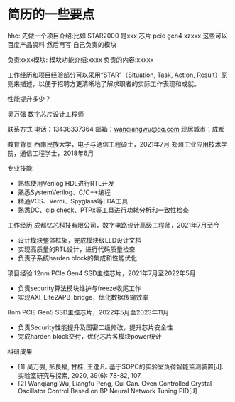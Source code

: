 # 简历的一些要点

hhc:
先做一个项目介绍:比如 STAR2000 是xxx 芯片 pcie gen4 xzxxx 这些可以百度产品资料
然后再写 自己负责的模块

负责xxxx模块:
模块功能介绍:xxxx
负责的内容:xxxxx

工作经历和项目经验部分可以采用“STAR”（Situation, Task, Action, Result）原则来描述，以便于招聘方更清晰地了解求职者的实际工作表现和成就。

性能提升多少？


吴万强
数字芯片设计工程师

联系方式
电话：13438337364
邮箱：wanqiangwu@qq.com
现居城市：成都

教育背景
西南民族大学，电子与通信工程硕士，2021年7月
郑州工业应用技术学院，通信工程学士，2018年6月

专业技能
- 熟练使用Verilog HDL进行RTL开发
- 熟悉SystemVerilog、C/C++编程
- 精通VCS、Verdi、Spyglass等EDA工具
- 熟悉DC、clp check、PTPx等工具进行功耗分析和一致性检查

工作经历
成都忆芯科技有限公司，数字电路设计高级工程师，2021年7月至今
- 设计模块整体框架，完成模块级LLD设计文档
- 实现高质量的RTL设计，进行代码质量检查
- 负责子系统harden block的集成和性能优化

项目经验
12nm PCIe Gen4 SSD主控芯片，2021年7月至2022年5月
- 负责security算法模块维护与freeze收尾工作
- 实现AXI_Lite2APB_bridge，优化数据传输效率

8nm PCIE Gen5 SSD主控芯片，2022年5月至2023年11月
- 负责Security性能提升及国密二级修改，提升芯片安全性
- 完成harden block交付，优化芯片各模块power统计

科研成果
- [1] 吴万强, 彭良福, 甘桂, 王逸凡. 基于SOPC的实验室负荷智能监测装置[J]. 实验室研究与探索, 2020, 39(6): 78-82, 107.
- [2] Wanqiang Wu, Liangfu Peng, Gui Gan. Oven Controlled Crystal Oscillator Control Based on BP Neural Network Tuning PID[J]